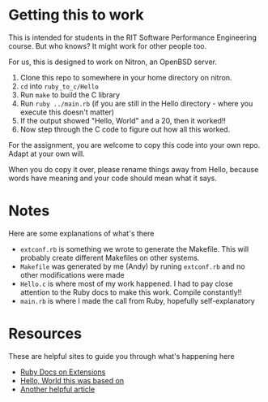 # Getting this to work

This is intended for students in the RIT Software Performance Engineering course. But who knows? It might work for other people too.

For us, this is designed to work on Nitron, an OpenBSD server. 

1. Clone this repo to somewhere in your home directory on nitron. 
2. `cd` into `ruby_to_c/Hello`
3. Run `make` to build the C library
4. Run `ruby ../main.rb` (if you are still in the Hello directory - where you execute this doesn't matter)
5. If the output showed "Hello, World" and a 20, then it worked!!
6. Now step through the C code to figure out how all this worked.

For the assignment, you are welcome to copy this code into your own repo. Adapt at your own will.

When you do copy it over, please rename things away from Hello, because words have meaning and your code should mean what it says.

# Notes

Here are some explanations of what's there

* `extconf.rb` is something we wrote to generate the Makefile. This will probably create different Makefiles on other systems.
* `Makefile` was generated by me (Andy) by runing `extconf.rb` and no other modifications were made
* `Hello.c` is where most of my work happened. I had to pay close attention to the Ruby docs to make this work. Compile constantly!!
* `main.rb` is where I made the call from Ruby, hopefully self-explanatory


# Resources
These are helpful sites to guide you through what's happening here

* [Ruby Docs on Extensions](https://docs.ruby-lang.org/en/2.4.0/extension_rdoc.html)
* [Hello, World this was based on](http://www.rubyinside.com/how-to-create-a-ruby-extension-in-c-in-under-5-minutes-100.html)
* [Another helpful article](https://silverhammermba.github.io/emberb/c/)
